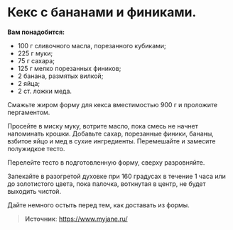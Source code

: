 # Кекс с бананами и финиками.

**Вам понадобится:**

- 100 г сливочного масла, порезанного кубиками;
- 225 г муки;
- 75 г сахара;
- 125 г мелко порезанных фиников;
- 2 банана, размятых вилкой;
- 2 яйца;
- 2 ст. ложки меда.

Смажьте жиром форму для кекса вместимостью 900 г и проложите пергаментом.

Просейте в миску муку, вотрите масло, пока смесь не начнет напоминать крошки. Добавьте сахар, порезанные финики, бананы, взбитое яйцо и мед в сухие ингредиенты. Перемешайте и замесите полужидкое тесто.

Перелейте тесто в подготовленную форму, сверху разровняйте.

Запекайте в разогретой духовке при 160 градусах в течение 1 часа или до золотистого цвета, пока палочка, воткнутая в центр, не будет выходить чистой.

Дайте немного остыть перед тем, как доставать из формы.

> **Источник**: https://www.myjane.ru/
